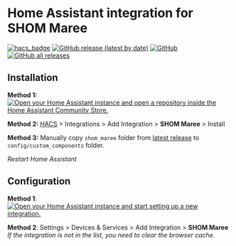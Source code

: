 # Home Assistant integration for SHOM Maree

[![hacs_badge](https://img.shields.io/badge/HACS-Default-41BDF5.svg)](https://hacs.xyz)
[![GitHub release (latest by date)](https://img.shields.io/github/v/release/juli3nk/ha_integration-shom_maree?color=green)](https://github.com/juli3nk/ha_integration-shom_maree/releases/latest)
[![GitHub](https://img.shields.io/github/license/juli3nk/ha_integration-shom_maree?color=red)](https://github.com/juli3nk/ha_integration-shom_maree/blob/main/LICENSE)
[![GitHub all releases](https://img.shields.io/github/downloads/juli3nk/ha_integration-shom_maree/total?color=blue)](https://tooomm.github.io/github-release-stats/?username=juli3nk&repository=ha_integration-shom_maree)

## Installation

**Method 1:** [![Open your Home Assistant instance and open a repository inside the Home Assistant Community Store.](https://my.home-assistant.io/badges/hacs_repository.svg)](https://my.home-assistant.io/redirect/hacs_repository/?owner=juli3nk&repository=ha_integration-shom_maree&category=integration)

**Method 2:** [HACS](https://hacs.xyz/) > Integrations > Add Integration > **SHOM Maree** > Install  

**Method 3:** Manually copy `shom_maree` folder from [latest release](https://github.com/juli3nk/ha_integration-shom_maree/releases/latest) to `config/custom_components` folder.

_Restart Home Assistant_

## Configuration

**Method 1**: [![Open your Home Assistant instance and start setting up a new integration.](https://my.home-assistant.io/badges/config_flow_start.svg)](https://my.home-assistant.io/redirect/config_flow_start/?domain=shom_maree)

**Method 2**: Settings > Devices & Services > Add Integration > **SHOM Maree**  
_If the integration is not in the list, you need to clear the browser cache._
